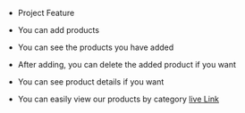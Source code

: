 * Project Feature

* You can add products
* You can see the products you have added
* After adding, you can delete the added product if you want
* You can see product details if you want
* You can easily view our products by category
[live Link](https://technology-cline.web.app)


